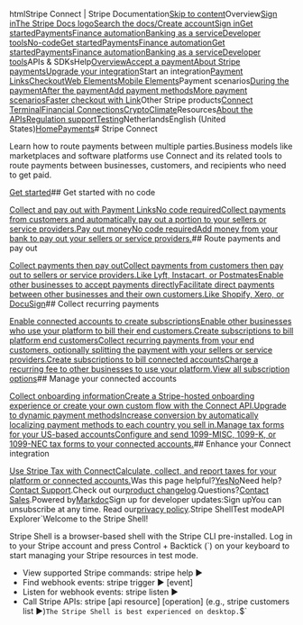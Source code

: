 htmlStripe Connect | Stripe Documentation[Skip to content](#main-content)Overview[Sign in](https://dashboard.stripe.com/login?redirect=https%3A%2F%2Fdocs.stripe.com%2Fconnect)[The Stripe Docs logo](/)[Search the docs/](#)[Create account](https://dashboard.stripe.com/register/connect)[Sign in](https://dashboard.stripe.com/login?redirect=https%3A%2F%2Fdocs.stripe.com%2Fconnect)[Get started](/get-started)[Payments](/payments)[Finance automation](/finance-automation)[Banking as a service](/financial-services)[Developer tools](/development)[No-code](/no-code)[Get started](/get-started)[Payments](/payments)[Finance automation](/finance-automation)[](#)[Get started](/get-started)[Payments](/payments)[Finance automation](/finance-automation)[Banking as a service](/financial-services)[Developer tools](/development)[](#)APIs & SDKsHelp[Overview](/docs/payments)[Accept a payment](#)[About Stripe payments](#)[Upgrade your integration](/docs/payments/upgrades)Start an integration[Payment Links](#)[Checkout](#)[Web Elements](#)[Mobile Elements](#)Payment scenarios[During the payment](#)[After the payment](#)[Add payment methods](#)[More payment scenarios](#)[Faster checkout with Link](#)Other Stripe products[Connect](#)
[Terminal](#)[Financial Connections](#)[Crypto](#)[Climate](#)Resources[About the APIs](#)[Regulation support](#)[Testing](/docs/testing)NetherlandsEnglish (United States)[](#)[](#)[Home](/docs)[Payments](/docs/payments)# Stripe Connect

Learn how to route payments between multiple parties.Business models like marketplaces and software platforms use Connect and its related tools to route payments between businesses, customers, and recipients who need to get paid.

[Get started](/docs/connect/overview)## Get started with no code

[Collect and pay out with Payment LinksNo code requiredCollect payments from customers and automatically pay out a portion to your sellers or service providers.](/docs/connect/collect-then-transfer-guide?platform=no-code)[Pay out moneyNo code requiredAdd money from your bank to pay out your sellers or service providers.](/docs/connect/add-and-pay-out-guide?dashboard-or-api=dashboard)## Route payments and pay out

[Collect payments then pay outCollect payments from customers then pay out to sellers or service providers.Like Lyft, Instacart, or Postmates](/docs/connect/collect-then-transfer-guide)[Enable other businesses to accept payments directlyFacilitate direct payments between other businesses and their own customers.Like Shopify, Xero, or DocuSign](/docs/connect/enable-payment-acceptance-guide)## Collect recurring payments

[Enable connected accounts to create subscriptionsEnable other businesses who use your platform to bill their end customers.](/connect/subscriptions#customer-connected-account)[Create subscriptions to bill platform end customersCollect recurring payments from your end customers, optionally splitting the payment with your sellers or service providers.](/connect/subscriptions#customer-platform)[Create subscriptions to bill connected accountsCharge a recurring fee to other businesses to use your platform.](/connect/subscriptions#connected-account-platform)[View all subscription options](/docs/connect/subscriptions)## Manage your connected accounts

[Collect onboarding informationCreate a Stripe-hosted onboarding experience or create your own custom flow with the Connect API.](/connect/accounts)[Upgrade to dynamic payment methodsIncrease conversion by automatically localizing payment methods to each country you sell in.](/connect/dynamic-payment-methods)[Manage tax forms for your US-based accountsConfigure and send 1099-MISC, 1099-K, or 1099-NEC tax forms to your connected accounts.](/connect/tax-reporting)## Enhance your Connect integration

[Use Stripe Tax with ConnectCalculate, collect, and report taxes for your platform or connected accounts.](/tax/connect)Was this page helpful?[Yes](#)[No](#)Need help?[Contact Support](https://support.stripe.com/).Check out our[product changelog](https://stripe.com/blog/changelog).Questions?[Contact Sales](https://stripe.com/contact/sales).Powered by[Markdoc](https://markdoc.dev)Sign up for developer updates:Sign upYou can unsubscribe at any time. Read our[privacy policy](https://stripe.com/privacy).Stripe ShellTest modeAPI Explorer[](https://stripe.com/docs/stripe-cli#install)`Welcome to the Stripe Shell!

Stripe Shell is a browser-based shell with the Stripe CLI pre-installed. Log in to your
Stripe account and press Control + Backtick (`) on your keyboard to start managing your Stripe
resources in test mode.

- View supported Stripe commands: stripe help ▶️
- Find webhook events: stripe trigger ▶️ [event]
- Listen for webhook events: stripe listen ▶
- Call Stripe APIs: stripe [api resource] [operation] (e.g., stripe customers list ▶️)`The Stripe Shell is best experienced on desktop.`$`